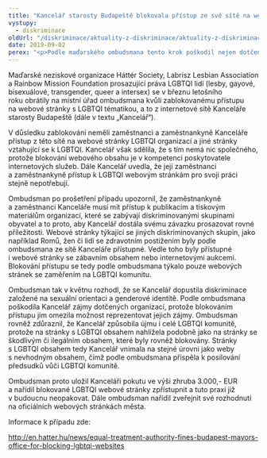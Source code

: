 ```yaml
---
title: "Kancelář starosty Budapeště blokovala přístup ze své sítě na webové stránky s LGBTQI tématikou"
vystupy:
  - diskriminace
oldUrl: "/diskriminace/aktuality-z-diskriminace/aktuality-z-diskriminace-2019/kancelar-starosty-budapeste-blokovala-pristup-ze-sve-site-na-webove-stranky-s-lgbtqi-tem/"
date: 2019-09-02
perex: "<p>Podle maďarského ombudsmana tento krok poškodil nejen dotčené neziskové organizace, ale rovněž celou LGBTQI komunitu.</p>"
---
```


<!-- imported from the old website -->

<p>Maďarské neziskové organizace Háttér Society, Labrisz Lesbian Association a Rainbow Mission Foundation prosazující práva LGBTQI lidí (lesby, gayové, bisexuálové, transgender, queer a intersex) se v březnu letošního roku obrátily na místní úřad ombudsmana kvůli zablokovanému přístupu na webové stránky s LGBTQI tématikou, a to z internetové sítě Kanceláře starosty Budapeště (dále v textu „Kancelář“).</p> <p>V důsledku zablokování neměli zaměstnanci a zaměstnankyně Kanceláře přístup z této sítě na webové stránky LGBTQI organizací a jiné stránky vztahující se k LGBTQI. Kancelář však sdělila, že s tím nemá nic společného, protože blokování webového obsahu je v kompetenci poskytovatele internetových služeb. Dále Kancelář uvedla, že její zaměstnanci a zaměstnankyně přístup k LGBTQI webovým stránkám pro svoji práci stejně nepotřebují.</p> <p>Ombudsman po prošetření případu upozornil, že zaměstnankyně a zaměstnanci Kanceláře musí mít přístup k publikacím a tiskovým materiálům organizací, které se zabývají diskriminovanými skupinami obyvatel a to proto, aby Kancelář dostála svému závazku prosazovat rovné příležitosti. Webové stránky týkající se jiných diskriminovaných skupin, jako například Romů, žen či lidí se zdravotním postižením byly podle ombudsmana ze sítě Kanceláře přístupné. Vedle toho byly přístupné i webové stránky se zábavním obsahem nebo internetovými aukcemi. Blokování přístupu se tedy podle ombudsmana týkalo pouze webových stránek se zaměřením na LGBTQI komunitu.</p> <p>Ombudsman tak v květnu rozhodl, že se Kancelář dopustila diskriminace založené na sexuální orientaci a genderové identitě. Podle ombudsmana poškodila Kancelář zájmy dotčených organizací, protože blokováním přístupu jim omezila možnost reprezentovat jejich zájmy. Ombudsman rovněž zdůraznil, že Kancelář způsobila újmu i celé LGBTQI komunitě, protože na stránky s LGBTQI obsahem nahlížela podobně jako na stránky se škodlivým či ilegálním obsahem, které byly rovněž blokovány. Stránky s LGBTQI obsahem tedy Kancelář vnímala na stejné úrovni jako weby s nevhodným obsahem, čímž podle ombudsmana přispěla k posilování předsudků vůči LGBTQI komunitě.</p> <p>Ombudsman proto uložil Kanceláři pokutu ve výši zhruba 3.000,- EUR a nařídil blokované LGBTQI webové stránky zpřístupnit a tuto praxi již v budoucnu neopakovat. Dále ombudsman nařídil zveřejnit své rozhodnutí na oficiálních webových stránkách města.</p> <p>Informace k případu zde:</p> <a title="Otevření do nového okna" href="http://en.hatter.hu/news/equal-treatment-authority-fines-budapest-mayors-office-for-blocking-lgbtqi-websites" target="_blank">http://en.hatter.hu/news/equal-treatment-authority-fines-budapest-mayors-office-for-blocking-lgbtqi-websites</a> 
